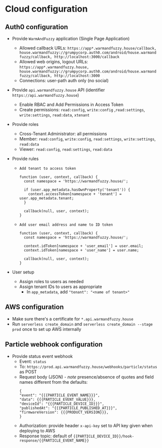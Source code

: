 # Cloud configuration

## Auth0 configuration

- Provide `WarmAndFuzzy` application (Single Page Application)
  - Allowed callback URLs: `https://app*.warmandfuzzy.house/callback, house.warmandfuzzy://grumpycorp.auth0.com/android/house.warmandfuzzy/callback, http://localhost:3000/callback`
  - Allowed web origins, logout URLs: `https://app*.warmandfuzzy.house, house.warmandfuzzy://grumpycorp.auth0.com/android/house.warmandfuzzy/callback, http://localhost:3000`
  - Connections: user-path auth only (no social)
- Provide `api.warmandfuzzy.house` API (identifier `https://api.warmandfuzzy.house`)
  - Enable RBAC and Add Permissions in Access Token
  - Create permissions: `read:config`, `write:config` ,`read:settings`, `write:settings`, `read:data`, `xtenant`
- Provide roles
  - Cross-Tenant Administrator: all permissions
  - Member: `read:config`, `write:config`, `read:settings`, `write:settings`, `read:data`
  - Viewer: `read:config`, `read:settings`, `read:data`
- Provide rules

  - `Add tenant to access token`

    ```
    function (user, context, callback) {
      const namespace = 'https://warmandfuzzy.house/';

      if (user.app_metadata.hasOwnProperty('tenant')) {
        context.accessToken[namespace + 'tenant'] = user.app_metadata.tenant;
      }

      callback(null, user, context);
    }
    ```

  - `Add user email address and name to ID token`

    ```
    function (user, context, callback) {
      const namespace = 'https://warmandfuzzy.house/';

      context.idToken[namespace + 'user_email'] = user.email;
      context.idToken[namespace + 'user_name'] = user.name;

      callback(null, user, context);
    }
    ```

- User setup
  - Assign roles to users as needed
  - Assign tenant IDs to users as appropriate
    - In `app_metadata`, add `"tenant": "<name of tenant>"`

## AWS configuration

- Make sure there's a certificate for `*.api.warmandfuzzy.house`
- Run `serverless create_domain` and `serverless create_domain --stage prod` once to set up AWS internally

## Particle webhook configuration

- Provide status event webhook
  - Event: `status`
  - To: `https://prod.api.warmandfuzzy.house/webhooks/particle/status` as POST
  - Request body (JSON) - _note_ presence/absence of quotes and field names different from the defaults:
    ```
    {
    "event": "{{{PARTICLE_EVENT_NAME}}}",
    "data": {{{PARTICLE_EVENT_VALUE}}},
    "deviceId": "{{{PARTICLE_DEVICE_ID}}}",
    "publishedAt": "{{{PARTICLE_PUBLISHED_AT}}}",
    "firmwareVersion": {{{PRODUCT_VERSION}}},
    }
    ```
  - Authorization: provide header `x-api-key` set to API key given when deploying to AWS
  - Response topic: default of `{{PARTICLE_DEVICE_ID}}/hook-response/{{PARTICLE_EVENT_NAME}}`
